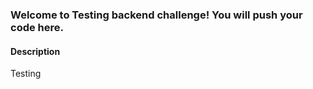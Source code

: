 
### Welcome to Testing backend challenge! You will push your code here.

#### Description
Testing
    